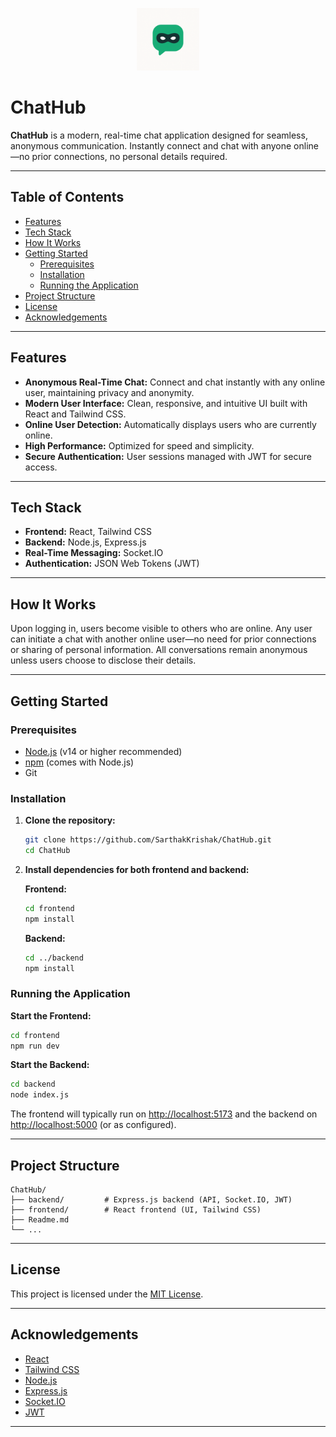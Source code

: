 <p align="center">
  <img src="./frontend/public/image1.png" alt="ChatHub Logo" width="100" />
</p>

# ChatHub

**ChatHub** is a modern, real-time chat application designed for seamless, anonymous communication. Instantly connect and chat with anyone online—no prior connections, no personal details required.

---

## Table of Contents

- [Features](#features)
- [Tech Stack](#tech-stack)
- [How It Works](#how-it-works)
- [Getting Started](#getting-started)
  - [Prerequisites](#prerequisites)
  - [Installation](#installation)
  - [Running the Application](#running-the-application)
- [Project Structure](#project-structure)
- [License](#license)
- [Acknowledgements](#acknowledgements)

---

## Features

- **Anonymous Real-Time Chat:** Connect and chat instantly with any online user, maintaining privacy and anonymity.
- **Modern User Interface:** Clean, responsive, and intuitive UI built with React and Tailwind CSS.
- **Online User Detection:** Automatically displays users who are currently online.
- **High Performance:** Optimized for speed and simplicity.
- **Secure Authentication:** User sessions managed with JWT for secure access.

---

## Tech Stack

- **Frontend:** React, Tailwind CSS
- **Backend:** Node.js, Express.js
- **Real-Time Messaging:** Socket.IO
- **Authentication:** JSON Web Tokens (JWT)

---

## How It Works

Upon logging in, users become visible to others who are online. Any user can initiate a chat with another online user—no need for prior connections or sharing of personal information. All conversations remain anonymous unless users choose to disclose their details.

---

## Getting Started

### Prerequisites

- [Node.js](https://nodejs.org/) (v14 or higher recommended)
- [npm](https://www.npmjs.com/) (comes with Node.js)
- Git

### Installation

1. **Clone the repository:**

   ```bash
   git clone https://github.com/SarthakKrishak/ChatHub.git
   cd ChatHub
   ```

2. **Install dependencies for both frontend and backend:**

   **Frontend:**

   ```bash
   cd frontend
   npm install
   ```

   **Backend:**

   ```bash
   cd ../backend
   npm install
   ```

### Running the Application

**Start the Frontend:**

```bash
cd frontend
npm run dev
```

**Start the Backend:**

```bash
cd backend
node index.js
```

The frontend will typically run on [http://localhost:5173](http://localhost:5173) and the backend on [http://localhost:5000](http://localhost:5000) (or as configured).

---

## Project Structure

```
ChatHub/
├── backend/         # Express.js backend (API, Socket.IO, JWT)
├── frontend/        # React frontend (UI, Tailwind CSS)
├── Readme.md
└── ...
```

---

## License

This project is licensed under the [MIT License](LICENSE).

---

## Acknowledgements

- [React](https://reactjs.org/)
- [Tailwind CSS](https://tailwindcss.com/)
- [Node.js](https://nodejs.org/)
- [Express.js](https://expressjs.com/)
- [Socket.IO](https://socket.io/)
- [JWT](https://jwt.io/)

---
